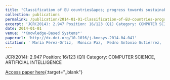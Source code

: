 ```yaml
---
title: "Classification of EU countries&apos; progress towards sustainable development based on ordinal regression techniques"
collection: publications
permalink: /publication/2014-01-01-Classification-of-EU-countries-progress-towards-sustainable-development-based-on-ordinal-regression-techniques
excerpt: 'JCR(2014): 2.947 Position: 16/123 (Q1) Category: COMPUTER SCIENCE, ARTIFICIAL INTELLIGENCE'
date: 2014-01-01
venue: '*Knowledge-Based Systems*'
paperurl: 'http://dx.doi.org/10.1016/j.knosys.2014.04.041'
citation: ' María Pérez-Ortiz,  Mónica Paz,  Pedro Antonio Gutiérrez,  César Hervás-Martínez, &quot;Classification of EU countries&amp;apos; progress towards sustainable development based on ordinal regression techniques.&quot; *Knowledge-Based Systems*, Vol.66, 2014, pp.178--189.'
---
```

JCR(2014): 2.947 Position: 16/123 (Q1) Category: COMPUTER SCIENCE, ARTIFICIAL INTELLIGENCE

[Access paper here](http://dx.doi.org/10.1016/j.knosys.2014.04.041){:target="_blank"}

